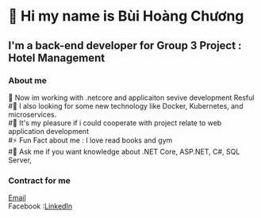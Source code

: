 # 👋 Hi my name is Bùi Hoàng Chương
## I'm a back-end developer for Group 3 Project : Hotel Management
### About me
🔭 Now im working with .netcore and applicaiton sevive development Resful  
#🌱 I also looking for some new technology like Docker, Kubernetes, and microservices.  
#👯 It's my pleasure if i could cooperate with project relate to web application development  
#⚡ Fun Fact about me : I love read books and gym  
#💬 Ask me if you want knowledge about .NET Core, ASP.NET, C#, SQL Server,  
### Contract for me   
[Email](hoangchuong07102003@gmail.com)  
Facebook :[LinkedIn](https://ffacebook.com/myo.angel.7/)
